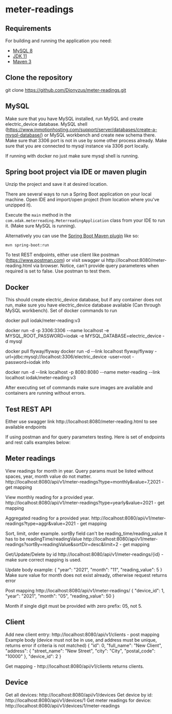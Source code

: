 # meter-readings
## Requirements

For building and running the application you need:

- [MySQL 8](https://www.mysql.com/downloads/)
- [JDK 11](https://www.oracle.com/java/technologies/javase-jdk11-downloads.html)
- [Maven 3](https://maven.apache.org)

## Clone the repository
git clone https://github.com/Dionyzus/meter-readings.git

## MySQL
Make sure that you have MySQL installed, run MySQL and create electric_device database. MySQL shell (https://www.inmotionhosting.com/support/server/databases/create-a-mysql-database/) or MySQL workbench and create new schema there. Make sure that 3306 port is not in use by some other process already.
Make sure that you are connected to mysql instance via 3306 port locally.

If running with docker no just make sure mysql shell is running.

## Spring boot project via IDE or maven plugin
Unzip the project and save it at desired location.

There are several ways to run a Spring Boot application on your local machine. 
Open IDE and import/open project (from location where you've unzipped it).

Execute the `main` method in the `com.odak.meterreading.MeterreadingApplication` class from your IDE to run it. (Make sure MySQL is running).

Alternatively you can use the [Spring Boot Maven plugin](https://docs.spring.io/spring-boot/docs/current/reference/html/build-tool-plugins-maven-plugin.html) like so:

```shell
mvn spring-boot:run
```
To test REST endpoints, either use client like postman (https://www.postman.com) 
or visit swagger ui http://localhost:8080/meter-reading.html via browser.
Notice, can't provide query parameteres when required is set to false. Use postman to test them.

## Docker
This should create electric_device database, but if any container does not run, make sure you have electric_device database available (Can through MySQL workbench).
Set of docker commands to run

docker pull iodak/meter-reading:v3

docker run -d -p 3306:3306 --name localhost -e MYSQL_ROOT_PASSWORD=iodak -e MYSQL_DATABASE=electric_device -d mysql

docker pull flyway/flyway
docker run -d --link localhost flyway/flyway -url=jdbc:mysql://localhost:3306/electric_device -user=root -password=iodak info

docker run -d --link localhost -p 8080:8080 --name meter-reading --link localhost iodak/meter-reading:v3

After executing set of commands make sure images are available and containers are running without errors.

## Test REST API
Either use swagger link http://localhost:8080/meter-reading.html to see available endpoints

If using postman and for query parameters testing. Here is set of endpoints and rest calls examples below:

## Meter readings
View readings for month in year. Query params must be listed without spaces, year, month value do not matter.
http://localhost:8080/api/v1/meter-readings?type=monthly&value=7,2021 - get mapping

View monthly reading for a provided year.
http://localhost:8080/api/v1/meter-readings?type=yearly&value=2021 - get mapping

Aggregated reading for a provided year.
http://localhost:8080/api/v1/meter-readings?type=aggr&value=2021 - get mapping

Sort, limit, order example. sortBy field can't be reading_time/reading_value it has to be readingTime/readingValue
http://localhost:8080/api/v1/meter-readings?sortBy=readingValue&sortDir=desc&limit=2 - get mapping

Get/Update/Delete by id
http://localhost:8080/api/v1/meter-readings/{id} - make sure correct mapping is used.

Update body example:
{
  "year": "2021",
  "month": "11",
  "reading_value": 5
}
Make sure value for month does not exist already, otherwise request returns error

Post mapping
http://localhost:8080/api/v1/meter-readings/
{
  "device_id": 1,
  "year": "2021",
  "month": "05",
  "reading_value": 50
}

Month if single digit must be provided with zero prefix: 05, not 5.

## Client
Add new client entry: http://localhost:8080/api/v1/clients - post mapping
Example body (device must not be in use, and address must be unique, returns error if criteria is not matched)
{
  "id": 0,
  "full_name": "New Client",
  "address": {
    "street_name": "New Street",
    "city": "City",
    "postal_code": "10000"
  },
  "device_id": 2
}

Get mapping - http://localhost:8080/api/v1/clients returns clients.

## Device
Get all devices: http://localhost:8080/api/v1/devices
Get device by id: http://localhost:8080/api/v1/devices/1
Get meter readings for device: http://localhost:8080/api/v1/devices/1/meter-readings
